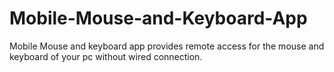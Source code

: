 # Mobile-Mouse-and-Keyboard-App

Mobile Mouse and keyboard app provides remote access for the mouse and keyboard of your pc without wired connection.
